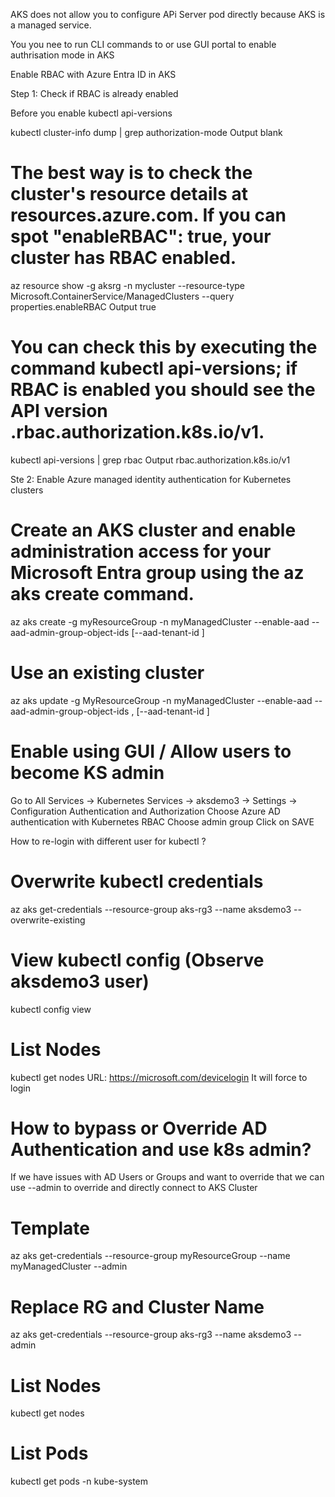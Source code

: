 
AKS does not allow you to configure APi Server pod directly because AKS is a managed service.

You you nee to run CLI commands to or use GUI portal to enable authrisation mode in AKS

Enable RBAC with Azure Entra ID in AKS


Step 1: Check if RBAC is already enabled

Before you enable 
kubectl api-versions

kubectl cluster-info dump | grep authorization-mode
Output
blank

# The best way is to check the cluster's resource details at resources.azure.com. If you can spot "enableRBAC": true, your cluster has RBAC enabled. 
az resource show -g aksrg -n mycluster --resource-type Microsoft.ContainerService/ManagedClusters --query properties.enableRBAC
Output
true

# You can check this by executing the command kubectl api-versions; if RBAC is enabled you should see the API version .rbac.authorization.k8s.io/v1.
kubectl api-versions | grep rbac
Output
rbac.authorization.k8s.io/v1

Ste 2: Enable Azure managed identity authentication for Kubernetes clusters

# Create an AKS cluster and enable administration access for your Microsoft Entra group using the az aks create command.
az aks create -g myResourceGroup -n myManagedCluster --enable-aad --aad-admin-group-object-ids <id> [--aad-tenant-id <id>]

# Use an existing cluster
az aks update -g MyResourceGroup -n myManagedCluster --enable-aad --aad-admin-group-object-ids <id-1>,<id-2> [--aad-tenant-id <id>]

# Enable using GUI / Allow users to become KS admin
Go to All Services -> Kubernetes Services -> aksdemo3 -> Settings -> Configuration
Authentication and Authorization
Choose Azure AD authentication with Kubernetes RBAC
Choose admin group
Click on SAVE

How to re-login with different user for kubectl ?
# Overwrite kubectl credentials 
az aks get-credentials --resource-group aks-rg3 --name aksdemo3 --overwrite-existing

# View kubectl config (Observe aksdemo3 user)
kubectl config view 

# List Nodes
kubectl get nodes
URL: https://microsoft.com/devicelogin
It will force to login

# How to bypass or Override AD Authentication and use k8s admin?
If we have issues with AD Users or Groups and want to override that we can use --admin to override and directly connect to AKS Cluster
# Template
az aks get-credentials --resource-group myResourceGroup --name myManagedCluster --admin

# Replace RG and Cluster Name
az aks get-credentials --resource-group aks-rg3 --name aksdemo3 --admin

# List Nodes
kubectl get nodes

# List Pods
kubectl get pods -n kube-system


